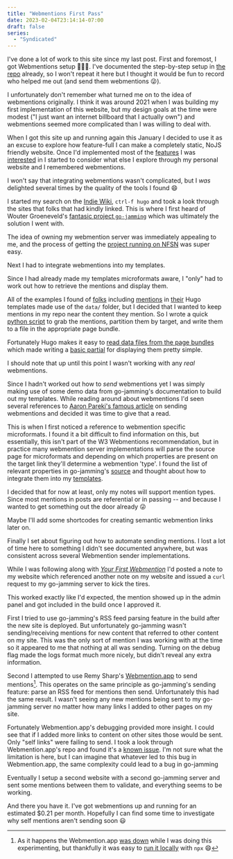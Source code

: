 ```yaml
---
title: "Webmentions First Pass"
date: 2023-02-04T23:14:14-07:00
draft: false
series:
  - "Syndicated"
---
```


I've done a lot of work to this site since my last post. First and foremost, I got Webmentions setup 🎉🎊🕺. I've documented the step-by-step setup in [the repo](https://github.com/gthoma17/gregmakesxyz/blob/main/nfsn_config/README.md#to-setup-go-jamming-webmentions-for-this-site) already, so I won't repeat it here but I thought it would be fun to record who helped me out (and send them webmentions 😜).

<!--more-->

I unfortunately don't remember what turned me on to the idea of webmentions originally. I think it was around 2021 when I was building my first implementation of this website, but my design goals at the time were modest ("I just want an internet billboard that I actually own") and webmentions seemed more complicated than I was willing to deal with.

When I got this site up and running again this January I decided to use it as an excuse to explore how feature-full I can make a completely static, NoJS friendly website. Once I'd implemented most of the [features](/posts/mynextstaticsitegenerator/) I was [interested](/posts/backinbusiness/) in I started to consider what else I explore through my personal website and I remembered webmentions.

I won't say that integrating webmentions wasn't complicated, but I _was_ delighted several times by the quality of the tools I found 😄

I started my search on the [Indie Wiki](https://indieweb.org/Webmention), `ctrl-f hugo` and took a look through the sites that folks that had kindly linked. This is where I first heard of Wouter Groeneveld's [fantasic project `go-jamming`](https://brainbaking.com/post/2021/05/beyond-webmention-io/) which was ultimately the solution I went with.

The idea of owning my webmention server was immediately appealing to me, and the process of getting the [project running on NFSN](https://github.com/gthoma17/gregmakesxyz/blob/main/nfsn_config/README.md#to-setup-go-jamming-webmentions-for-this-site) was super easy.

Next I had to integrate webmentions into my templates.

Since I had already made my templates microformats aware, I "only" had to work out how to retrieve the mentions and display them.

All of the examples I found of [folks](https://brainbaking.com/post/2021/05/beyond-webmention-io/) including [mentions](https://jlelse.blog/micro/2019/12/2019-12-12-znats) in [their](https://paul.kinlan.me/using-web-mentions-in-a-static-sitehugo/) Hugo templates made use of the `data/` folder, but I decided that I wanted to keep mentions in my repo near the content they mention. So I wrote a quick [python script](https://github.com/gthoma17/gregmakesxyz/blob/e022c30aa964c9195b4044093b0a2f0496aed37c/scripts/getWebmentions.py) to grab the mentions, partition them by target, and write them to a file in the appropriate page bundle.

Fortunately Hugo makes it easy to [read data files from the page bundles](https://gohugo.io/functions/transform.unmarshal/) which made writing a [basic partial](https://github.com/gthoma17/gregmakesxyz/blob/e022c30aa964c9195b4044093b0a2f0496aed37c/hugo_site/layouts/partials/webmention-inbound.html) for displaying them pretty simple.

I should note that up until this point I wasn't working with any _real_ webmentions.

Since I hadn't worked out how to _send_ webmentions yet I was simply making use of some demo data from go-jamming's documentation to build out my templates. While reading around about webmentions I'd seen several references to [Aaron Pareki's famous article](https://aaronparecki.com/2018/06/30/11/your-first-webmention) on sending webmentions and decided it was time to give that a read.

This is when I first noticed a reference to webmention specific microformats. I found it a bit difficult to find information on this, but essentially, this isn't part of the W3 Webmentions recommendation, but in practice many webmention server implementations will parse the source page for microformats and depending on which properties are present on the target link they'll determine a webmention 'type'. I found the list of relevant properties in go-jamming's [source](https://git.brainbaking.com/wgroeneveld/go-jamming/src/commit/4c2326b887c2e13a19d00bb3b8a75e71cfc4d638/app/mf/microformats.go#L233) and thought about how to integrate them into my [templates](https://github.com/gthoma17/gregmakesxyz/blob/e022c30aa964c9195b4044093b0a2f0496aed37c/hugo_site/layouts/partials/webmention-outbound.html).

I decided that for now at least, only my notes will support mention types. Since most mentions in posts are referential or in passing -- and because I wanted to get something out the door already 😜

Maybe I'll add some shortcodes for creating semantic webmention links later on.

Finally I set about figuring out how to automate sending mentions. I lost a lot of time here to something I didn't see documented anywhere, but was consistent across several Webmention sender implementations.

While I was following along with [_Your First Webmention_](https://aaronparecki.com/2018/06/30/11/your-first-webmention) I'd posted a note to my website which referenced another note on my website and issued a `curl` request to my go-jamming server to kick the tires.

This worked exactly like I'd expected, the mention showed up in the admin panel and got included in the build once I approved it.

First I tried to use go-jamming's RSS feed parsing feature in the build after the new site is deployed. But unfortunately go-jamming wasn't sending/receiving mentions for new content that referred to other content on my site. This was the only sort of mention I was working with at the time so it appeared to me that nothing at all was sending. Turning on the debug flag made the logs format much more nicely, but didn't reveal any extra information.

Second I attempted to use Remy Sharp's [Webmention.app](https://webmention.app) to send mentions[^1]. This operates on the same principle as go-jamming's sending feature: parse an RSS feed for mentions then send. Unfortunately this had the same result. I wasn't seeing any new mentions being sent to my go-jamming server no matter how many links I added to other pages on my site.

Fortunately Webmention.app's debugging provided more insight. I could see that if I added more links to content on other sites those would be sent. Only "self links" were failing to send. I took a look through Webmention.app's repo and found it's a [known issue](https://github.com/remy/wm/issues/30). I'm not sure what the limitation is here, but I can imagine that whatever led to this bug in Webmention.app, the same complexity could lead to a bug in go-jamming

Eventually I setup a second website with a second go-jamming server and sent some mentions between them to validate, and everything seems to be working.

And there you have it. I've got webmentions up and running for an estimated $0.21 per month. Hopefully I can find some time to investigate why self mentions aren't sending soon 😃

[^1]: As it happens the Webmention.app [was down](https://remysharp.com/2023/01/30/on-vercel-if-some-of-my-sites-are-down) while I was doing this experimenting, but thankfully it was easy to [run it locally](https://github.com/remy/wm) with `npx` 😄
